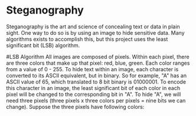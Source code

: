 # Steganography
Steganography is the art and science of concealing text or data in plain sight. One way to do so is by using an image to hide sensitive data. Many algorithms exists to accomplish this, but this project uses the least significant bit (LSB) algorithm.

#LSB Algorithm
All images are composed of pixels. Within each pixel, there are three colors that make up that pixel: red, blue, green. Each color ranges from a value of 0 - 255. To hide text within an image, each character is converted to its ASCII equivalent, but in binary. So for example, "A" has an ASCII value of 65, which translated to 8 bit binary is 01000001. To encode this character in an image, the least significant bit of each color in each pixel will be changed to the corresponding bit in "A". To hide "A", we will need three pixels (three pixels x three colors per pixels = nine bits we can change). Suppose the three pixels have following colors:
